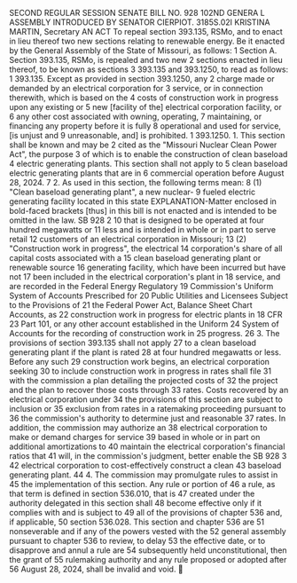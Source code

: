 SECOND REGULAR SESSION
SENATE BILL NO. 928
102ND GENERA L ASSEMBLY
INTRODUCED BY SENATOR CIERPIOT.
3185S.02I KRISTINA MARTIN, Secretary
AN ACT
To repeal section 393.135, RSMo, and to enact in lieu thereof two new sections relating to
renewable energy.
Be it enacted by the General Assembly of the State of Missouri, as follows:
1 Section A. Section 393.135, RSMo, is repealed and two new
2 sections enacted in lieu thereof, to be known as sections
3 393.135 and 393.1250, to read as follows:
1 393.135. Except as provided in section 393.1250, any
2 charge made or demanded by an electrical corporation for
3 service, or in connection therewith, which is based on the
4 costs of construction work in progress upon any existing or
5 new [facility of the] electrical corporation facility, or
6 any other cost associated with owning, operating,
7 maintaining, or financing any property before it is fully
8 operational and used for service, [is unjust and
9 unreasonable, and] is prohibited.
1 393.1250. 1. This section shall be known and may be
2 cited as the "Missouri Nuclear Clean Power Act", the purpose
3 of which is to enable the construction of clean baseload
4 electric generating plants. This section shall not apply to
5 clean baseload electric generating plants that are in
6 commercial operation before August 28, 2024.
7 2. As used in this section, the following terms mean:
8 (1) "Clean baseload generating plant", a new nuclear-
9 fueled electric generating facility located in this state
EXPLANATION-Matter enclosed in bold-faced brackets [thus] in this bill is not enacted
and is intended to be omitted in the law.
SB 928 2
10 that is designed to be operated at four hundred megawatts or
11 less and is intended in whole or in part to serve retail
12 customers of an electrical corporation in Missouri;
13 (2) "Construction work in progress", the electrical
14 corporation's share of all capital costs associated with a
15 clean baseload generating plant or renewable source
16 generating facility, which have been incurred but have not
17 been included in the electrical corporation's plant in
18 service, and are recorded in the Federal Energy Regulatory
19 Commission's Uniform System of Accounts Prescribed for
20 Public Utilities and Licensees Subject to the Provisions of
21 the Federal Power Act, Balance Sheet Chart Accounts, as
22 construction work in progress for electric plants in 18 CFR
23 Part 101, or any other account established in the Uniform
24 System of Accounts for the recording of construction work in
25 progress.
26 3. The provisions of section 393.135 shall not apply
27 to a clean baseload generating plant if the plant is rated
28 at four hundred megawatts or less. Before any such
29 construction work begins, an electrical corporation seeking
30 to include construction work in progress in rates shall file
31 with the commission a plan detailing the projected costs of
32 the project and the plan to recover those costs through
33 rates. Costs recovered by an electrical corporation under
34 the provisions of this section are subject to inclusion or
35 exclusion from rates in a ratemaking proceeding pursuant to
36 the commission's authority to determine just and reasonable
37 rates. In addition, the commission may authorize an
38 electrical corporation to make or demand charges for service
39 based in whole or in part on additional amortizations to
40 maintain the electrical corporation's financial ratios that
41 will, in the commission's judgment, better enable the
SB 928 3
42 electrical corporation to cost-effectively construct a clean
43 baseload generating plant.
44 4. The commission may promulgate rules to assist in
45 the implementation of this section. Any rule or portion of
46 a rule, as that term is defined in section 536.010, that is
47 created under the authority delegated in this section shall
48 become effective only if it complies with and is subject to
49 all of the provisions of chapter 536 and, if applicable,
50 section 536.028. This section and chapter 536 are
51 nonseverable and if any of the powers vested with the
52 general assembly pursuant to chapter 536 to review, to delay
53 the effective date, or to disapprove and annul a rule are
54 subsequently held unconstitutional, then the grant of
55 rulemaking authority and any rule proposed or adopted after
56 August 28, 2024, shall be invalid and void.
